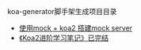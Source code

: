 

 koa-generator脚手架生成项目目录



* [使用mock + koa2 搭建mock server](https://github.com/pma934/koa2-mock-server)
* [《Koa2进阶学习笔记》已完结](https://chenshenhai.github.io/koa2-note/)

